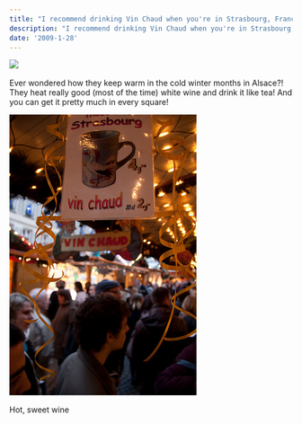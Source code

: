 ```yaml
---
title: "I recommend drinking Vin Chaud when you're in Strasbourg, France"
description: "I recommend drinking Vin Chaud when you're in Strasbourg, France"
date: '2009-1-28'
---
```


![](/images/map?maptype=map&sensor=false&key=ABQIAAAAz4I5iDWfLKXRJqwY_lxrMRSDGNZDWabFcZHPH02nr_QeuITw5hT0k3Ux-ovu3Vn8nZoGpAsaKOTz7Q&center=48.5829331,7.7437488&zoom=11&size=410x300)

Ever wondered how they keep warm in the cold winter months in Alsace?! They heat really good (most of the time) white wine and drink it like tea! And you can get it pretty much in every square!

[![Old wine in a new flask?!](/images/3262865782_8d72116173.jpg)][0]

Hot, sweet wine

[][1]


[0]: http://www.flickr.com/photos/shvelmur/3262865782/ "Old wine in a new flask?!"
[1]: http://www.plinky.com/mini/reroute/1322